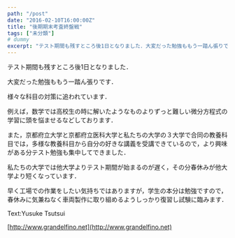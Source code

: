 ```yaml
---
path: "/post"
date: "2016-02-10T16:00:00Z"
title: "後期期末考査終盤戦"
tags: ["未分類"]
# dummy
excerpt: "テスト期間も残すところ後1日となりました．大変だった勉強ももう一踏ん張りです．様々な科目の対策に追われています．例えば，数学では高校生の時に解いたような..."
---
```




テスト期間も残すところ後1日となりました．

大変だった勉強ももう一踏ん張りです．

様々な科目の対策に追われています．

例えば，数学では高校生の時に解いたようなものよりずっと難しい微分方程式の学習に頭を悩ませるなどしております．

また，京都府立大学と京都府立医科大学と私たちの大学の３大学で合同の教養科目では，多様な教養科目から自分の好きな講義を受講できているので，より興味がある分テスト勉強も集中してできました．

私たちの大学では他大学よりテスト期間が始まるのが遅く，その分春休みが他大学より短くなっています．

早く工場での作業をしたい気持ちではありますが，学生の本分は勉強ですので，春休みに気兼ねなく車両製作に取り組めるようしっかり復習し試験に臨みます．

Text:Yusuke Tsutsui

[http://www.grandelfino.net](http://www.grandelfino.net)


